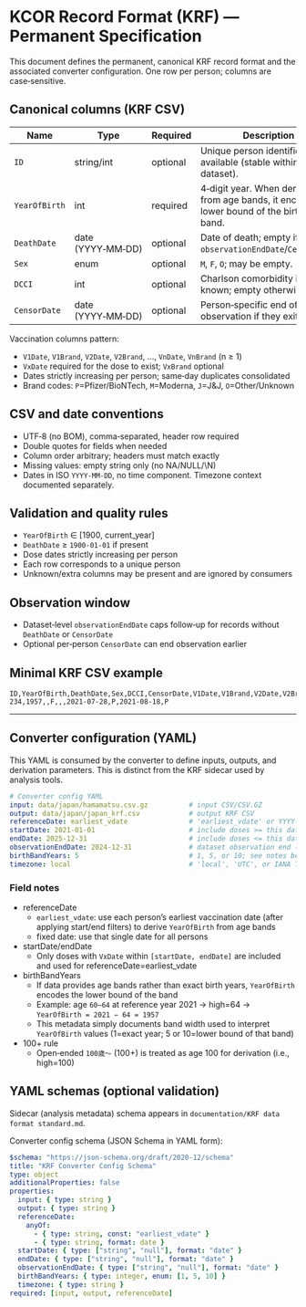 # KCOR Record Format (KRF) — Permanent Specification

This document defines the permanent, canonical KRF record format and the associated converter configuration. One row per person; columns are case‑sensitive.

## Canonical columns (KRF CSV)

| Name | Type | Required | Description |
| --- | --- | --- | --- |
| `ID` | string/int | optional | Unique person identifier if available (stable within dataset). |
| `YearOfBirth` | int | required | 4‑digit year. When derived from age bands, it encodes the lower bound of the birth‑year band. |
| `DeathDate` | date (YYYY‑MM‑DD) | optional | Date of death; empty if alive by `observationEndDate`/`CensorDate`. |
| `Sex` | enum | optional | `M`, `F`, `O`; may be empty. |
| `DCCI` | int | optional | Charlson comorbidity index if known; empty otherwise. |
| `CensorDate` | date (YYYY‑MM‑DD) | optional | Person‑specific end of observation if they exit early. |

Vaccination columns pattern:

- `V1Date`, `V1Brand`, `V2Date`, `V2Brand`, …, `VnDate`, `VnBrand` (n ≥ 1)
- `VxDate` required for the dose to exist; `VxBrand` optional
- Dates strictly increasing per person; same‑day duplicates consolidated
- Brand codes: `P`=Pfizer/BioNTech, `M`=Moderna, `J`=J&J, `O`=Other/Unknown

## CSV and date conventions

- UTF‑8 (no BOM), comma‑separated, header row required
- Double quotes for fields when needed
- Column order arbitrary; headers must match exactly
- Missing values: empty string only (no NA/NULL/\N)
- Dates in ISO `YYYY‑MM‑DD`, no time component. Timezone context documented separately.

## Validation and quality rules

- `YearOfBirth` ∈ [1900, current_year]
- `DeathDate` ≥ `1900‑01‑01` if present
- Dose dates strictly increasing per person
- Each row corresponds to a unique person
- Unknown/extra columns may be present and are ignored by consumers

## Observation window

- Dataset‑level `observationEndDate` caps follow‑up for records without `DeathDate` or `CensorDate`
- Optional per‑person `CensorDate` can end observation earlier

## Minimal KRF CSV example

```csv
ID,YearOfBirth,DeathDate,Sex,DCCI,CensorDate,V1Date,V1Brand,V2Date,V2Brand
234,1957,,F,,,2021-07-28,P,2021-08-18,P
```

---

## Converter configuration (YAML)

This YAML is consumed by the converter to define inputs, outputs, and derivation parameters. This is distinct from the KRF sidecar used by analysis tools.

```yaml
# Converter config YAML
input: data/japan/hamamatsu.csv.gz          # input CSV/CSV.GZ
output: data/japan/japan_krf.csv            # output KRF CSV
referenceDate: earliest_vdate               # 'earliest_vdate' or YYYY-MM-DD
startDate: 2021-01-01                       # include doses >= this date (optional)
endDate: 2025-12-31                         # include doses <= this date (optional)
observationEndDate: 2024-12-31              # dataset observation end (optional)
birthBandYears: 5                           # 1, 5, or 10; see notes below
timezone: local                             # 'local', 'UTC', or IANA TZ id
```

### Field notes

- referenceDate
  - `earliest_vdate`: use each person’s earliest vaccination date (after applying start/end filters) to derive `YearOfBirth` from age bands
  - fixed date: use that single date for all persons
- startDate/endDate
  - Only doses with `VxDate` within `[startDate, endDate]` are included and used for referenceDate=earliest_vdate
- birthBandYears
  - If data provides age bands rather than exact birth years, `YearOfBirth` encodes the lower bound of the band
  - Example: age `60–64` at reference year 2021 → high=64 → `YearOfBirth = 2021 − 64 = 1957`
  - This metadata simply documents band width used to interpret `YearOfBirth` values (1=exact year; 5 or 10=lower bound of that band)
- 100+ rule
  - Open‑ended `100歳～` (100+) is treated as age 100 for derivation (i.e., high=100)

## YAML schemas (optional validation)

Sidecar (analysis metadata) schema appears in `documentation/KRF data format standard.md`.

Converter config schema (JSON Schema in YAML form):

```yaml
$schema: "https://json-schema.org/draft/2020-12/schema"
title: "KRF Converter Config Schema"
type: object
additionalProperties: false
properties:
  input: { type: string }
  output: { type: string }
  referenceDate:
    anyOf:
      - { type: string, const: "earliest_vdate" }
      - { type: string, format: date }
  startDate: { type: ["string", "null"], format: "date" }
  endDate: { type: ["string", "null"], format: "date" }
  observationEndDate: { type: ["string", "null"], format: "date" }
  birthBandYears: { type: integer, enum: [1, 5, 10] }
  timezone: { type: string }
required: [input, output, referenceDate]
```


